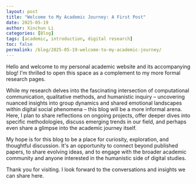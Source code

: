 ```yaml
---
layout: post
title: "Welcome to My Academic Journey: A First Post"
date: 2025-05-19
author: Xinchun Li
categories: [Blog]
tags: [academic, introduction, digital research]
toc: false
permalink: /blog/2025-05-19-welcome-to-my-academic-journey/
---
```


Hello and welcome to my personal academic website and its accompanying blog! I'm thrilled to open this space as a complement to my more formal research pages.

While my research delves into the fascinating intersection of computational communication, qualitative methods, and humanistic inquiry – uncovering nuanced insights into group dynamics and shared emotional landscapes within digital social phenomena – this blog will be a more informal arena. Here, I plan to share reflections on ongoing projects, offer deeper dives into specific methodologies, discuss emerging trends in our field, and perhaps even share a glimpse into the academic journey itself.

My hope is for this blog to be a place for curiosity, exploration, and thoughtful discussion. It's an opportunity to connect beyond published papers, to share evolving ideas, and to engage with the broader academic community and anyone interested in the humanistic side of digital studies.

Thank you for visiting. I look forward to the conversations and insights we can share here. 